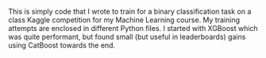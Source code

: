 This is simply code that I wrote to train for a binary classification task on a class Kaggle competition for my Machine Learning course. My training attempts are enclosed in different Python files. I started with XGBoost which was quite performant, but found small (but useful in leaderboards) gains using CatBoost towards the end. 
